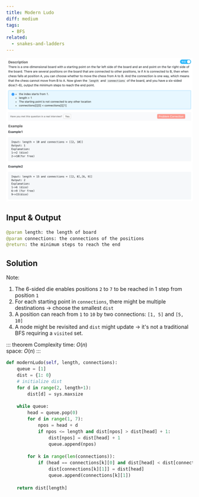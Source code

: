 ```yaml
---
title: Modern Ludo
diff: medium
tags:
  - BFS
related:
  - snakes-and-ladders
---
```


<img class="medium-zoom" src="/algo/modern-ludo.png" alt="https://www.lintcode.com/problem/modern-ludo-i">

## Input & Output

```py
@param length: the length of board
@param connections: the connections of the positions
@return: the minimum steps to reach the end
```

## Solution

Note:

1. The 6-sided die enables positions `2` to `7` to be reached in 1 step from position `1`
2. For each starting point in `connections`, there might be multiple destinations $\rightarrow$ choose the smallest `dist`
3. A position can reach from `1` to `10` by two connections: `[1, 5]` and `[5, 10]`
4. A node might be revisited and `dist` might update $\rightarrow$ it's not a traditional BFS requiring a `visited` set.

::: theorem Complexity
time: $O(n)$  
space: $O(n)$
:::

```py
def modernLudo(self, length, connections):
    queue = [1]
    dist = {1: 0}
    # initialize dist
    for d in range(2, length+1):
        dist[d] = sys.maxsize

    while queue:
        head = queue.pop(0)
        for d in range(1, 7):
            npos = head + d
            if npos <= length and dist[npos] > dist[head] + 1:
                dist[npos] = dist[head] + 1
                queue.append(npos)

        for k in range(len(connections)):
            if (head == connections[k][0] and dist[head] < dist[connections[k][1]]):
                dist[connections[k][1]] = dist[head]
                queue.append(connections[k][1])

    return dist[length]
```
